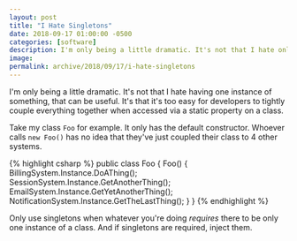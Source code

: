 ```yaml
---
layout: post
title: "I Hate Singletons"
date: 2018-09-17 01:00:00 -0500
categories: [software]
description: I'm only being a little dramatic. It's not that I hate only having one instance of something, that can be useful. It's that it's such an easy trap for developers to tightly couple everything together.
image: 
permalink: archive/2018/09/17/i-hate-singletons
---
```


I'm only being a little dramatic. It's not that I hate having one instance of something, that can be useful. It's that it's too easy for developers to tightly couple everything together when accessed via a static property on a class.

Take my class `Foo` for example. It only has the default constructor. Whoever calls `new Foo()` has no idea that they've just coupled their class to 4 other systems.

{% highlight csharp %}
public class Foo
{
    Foo()
    {
        BillingSystem.Instance.DoAThing();
        SessionSystem.Instance.GetAnotherThing();
        EmailSystem.Instance.GetYetAnotherThing();
        NotificationSystem.Instance.GetTheLastThing();
    }
}
{% endhighlight %}

Only use singletons when whatever you're doing _requires_ there to be only one instance of a class. And if singletons are required, inject them.